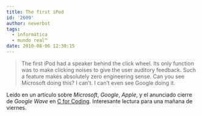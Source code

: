 ```yaml
---
title: The first iPod
id: '2609'
author: neverbot
tags:
  - informática
  - mundo real™
date: 2010-08-06 12:30:15
---
```


> The first iPod had a speaker behind the click wheel. Its only function was to make clicking noises to give the user auditory feedback. Such a feature makes absolutely zero engineering sense. Can you see Microsoft doing this? I can’t. I can’t even see Google doing it.  

Leído en un artículo sobre _Microsoft_, _Google_, _Apple_, y el anunciado cierre de _Google Wave_ en [C for Coding](http://www.cforcoding.com/2010/08/google-wave-microsoft-and-engineers.html). Interesante lectura para una mañana de viernes.

